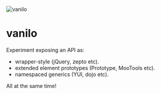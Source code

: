 ![vanilo](http://cdn.memegenerator.net/instances/400x/34267514.jpg)

vanilo
======

Experiment exposing an API as:

* wrapper-style (jQuery, zepto etc).
* extended element prototypes (Prototype, MooTools etc).
* namespaced generics (YUI, dojo etc).

All at the same time!
